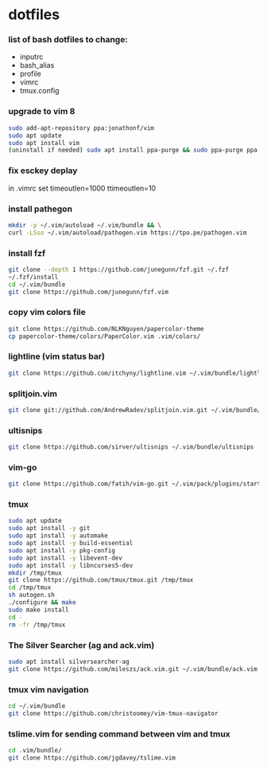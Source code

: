 # dotfiles

### list of bash dotfiles to change:
- inputrc
- bash_alias
- profile 
- vimrc
- tmux.config


### upgrade to vim 8
```sh
sudo add-apt-repository ppa:jonathonf/vim 
sudo apt update
sudo apt install vim
(uninstall if needed) sudo apt install ppa-purge && sudo ppa-purge ppa:jonathonf/vim
```

### fix esckey deplay
in .vimrc
set timeoutlen=1000 ttimeoutlen=10

### install pathegon
```sh
mkdir -p ~/.vim/autoload ~/.vim/bundle && \
curl -LSso ~/.vim/autoload/pathogen.vim https://tpo.pe/pathogen.vim
```

### install fzf
```sh
git clone --depth 1 https://github.com/junegunn/fzf.git ~/.fzf
~/.fzf/install
cd ~/.vim/bundle
git clone https://github.com/junegunn/fzf.vim
```

### copy vim colors file
```sh
git clone https://github.com/NLKNguyen/papercolor-theme
cp papercolor-theme/colors/PaperColor.vim .vim/colors/
```

### lightline (vim status bar)
```sh
git clone https://github.com/itchyny/lightline.vim ~/.vim/bundle/lightline.vim
```

### splitjoin.vim
```sh
git clone git://github.com/AndrewRadev/splitjoin.vim.git ~/.vim/bundle/splitjoin
```

### ultisnips
```sh 
git clone https://github.com/sirver/ultisnips ~/.vim/bundle/ultisnips
```

### vim-go
```sh
git clone https://github.com/fatih/vim-go.git ~/.vim/pack/plugins/start/vim-go
```

### tmux
```sh
sudo apt update
sudo apt install -y git
sudo apt install -y automake
sudo apt install -y build-essential
sudo apt install -y pkg-config
sudo apt install -y libevent-dev
sudo apt install -y libncurses5-dev
mkdir /tmp/tmux
git clone https://github.com/tmux/tmux.git /tmp/tmux
cd /tmp/tmux
sh autogen.sh
./configure && make
sudo make install
cd -
rm -fr /tmp/tmux
```

### The Silver Searcher (ag and ack.vim)
```sh
sudo apt install silversearcher-ag
git clone https://github.com/mileszs/ack.vim.git ~/.vim/bundle/ack.vim
```

### tmux vim navigation
```sh
cd ~/.vim/bundle
git clone https://github.com/christoomey/vim-tmux-navigator
```

### tslime.vim for sending command between vim and tmux
```sh
cd .vim/bundle/
git clone https://github.com/jgdavey/tslime.vim
```
